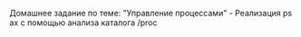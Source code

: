 Домашнее задание по теме: "Управление процессами" - Реализация ps ax с помощью анализа каталога /proc
